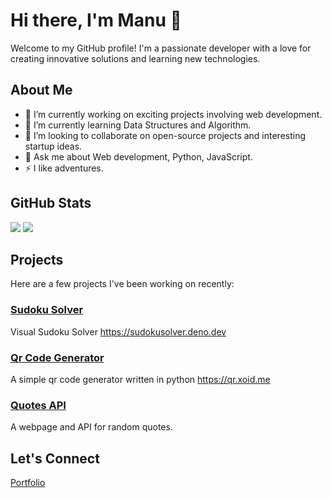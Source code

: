# Hi there, I'm Manu 👋

Welcome to my GitHub profile! I'm a passionate developer with a love for creating innovative solutions and learning new technologies.

## About Me

- 🔭 I’m currently working on exciting projects involving web development.
- 🌱 I’m currently learning Data Structures and Algorithm.
- 👯 I’m looking to collaborate on open-source projects and interesting startup ideas.
- 💬 Ask me about Web development, Python, JavaScript.
- ⚡ I like adventures.

## GitHub Stats

![](https://github-readme-stats.vercel.app/api?username=manuos1&theme=blueberry&hide_border=true&include_all_commits=true&count_private=true)
![](https://github-readme-streak-stats.herokuapp.com/?user=manuos1&theme=blueberry&hide_border=true)

## Projects

Here are a few projects I've been working on recently:

### [Sudoku Solver](https://github.com/manuos1/SudokuSolver)
Visual Sudoku Solver https://sudokusolver.deno.dev

### [Qr Code Generator](https://github.com/manuos1/qr-code-generator)
A simple qr code generator written in python https://qr.xoid.me

### [Quotes API](https://quoted.deno.dev/)
A webpage and API for random quotes.

## Let's Connect

[Portfolio](https://manukrishna.deno.dev)
